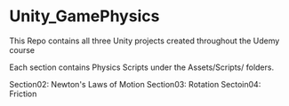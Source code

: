 # Unity_GamePhysics
This Repo contains all three Unity projects created throughout the Udemy course

Each section contains Physics Scripts under the Assets/Scripts/ folders. 

Section02: Newton's Laws of Motion
Section03: Rotation
Sectoin04: Friction
